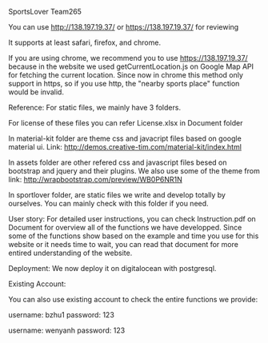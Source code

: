 SportsLover Team265

You can use http://138.197.19.37/ or https://138.197.19.37/ for reviewing

It supports at least safari, firefox, and chrome.

If you are using chrome, we recommend you to use https://138.197.19.37/ because in the website we used getCurrentLocation.js on Google Map API for fetching the current location. Since now in chrome this method only support in https, so if you use http, the "nearby sports place" function would be invalid.

Reference:
For static files, we mainly have 3 folders. 

For license of these files you can refer License.xlsx in Document folder

In material-kit folder are theme css and javacript files based on google material ui.
Link: http://demos.creative-tim.com/material-kit/index.html

In assets folder are other refered css and javascript files besed on bootstrap and jquery and their plugins. We also use some of the theme from link: http://wrapbootstrap.com/preview/WB0P6NR1N

In sportlover folder, are static files we write and develop totally by ourselves. You can mainly check with this folder if you need.


User story:
For detailed user instructions, you can check Instruction.pdf on Document for overview all of the functions we have developped. Since some of the functions show based on the example and time you use for this website or it needs time to wait, you can read that document for more entired understanding of the website.

Deployment:
We now deploy it on digitalocean with postgresql.

Existing Account:

You can also use existing account to check the entire functions we provide:

username: bzhu1
password: 123

username: wenyanh
password: 123
